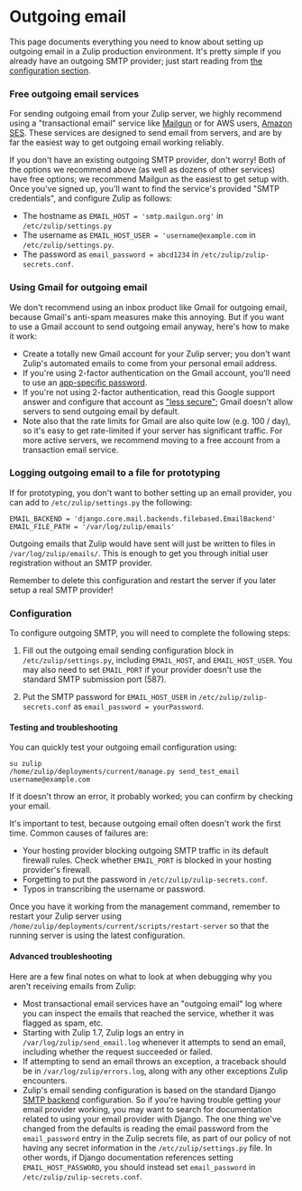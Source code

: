 # Outgoing email

This page documents everything you need to know about setting up
outgoing email in a Zulip production environment.  It's pretty simple
if you already have an outgoing SMTP provider; just start reading from
[the configuration section](#configuration).

### Free outgoing email services

For sending outgoing email from your Zulip server, we highly recommend
using a "transactional email" service like
[Mailgun](https://documentation.mailgun.com/en/latest/quickstart-sending.html#send-via-smtp)
or for AWS users,
[Amazon SES](http://docs.aws.amazon.com/ses/latest/DeveloperGuide/send-email-smtp.html).
These services are designed to send email from servers, and are by far
the easiest way to get outgoing email working reliably.

If you don't have an existing outgoing SMTP provider, don't worry!
Both of the options we recommend above (as well as dozens of other
services) have free options; we recommend Mailgun as the easiest to
get setup with.  Once you've signed up, you'll want to find the
service's provided "SMTP credentials", and configure Zulip as follows:

* The hostname as `EMAIL_HOST = 'smtp.mailgun.org'` in `/etc/zulip/settings.py`
* The username as `EMAIL_HOST_USER = 'username@example.com` in
  `/etc/zulip/settings.py`.
* The password as `email_password = abcd1234` in `/etc/zulip/zulip-secrets.conf`.

### Using Gmail for outgoing email

We don't recommend using an inbox product like Gmail for outgoing
email, because Gmail's anti-spam measures make this annoying.  But if
you want to use a Gmail account to send outgoing email anyway, here's
how to make it work:
* Create a totally new Gmail account for your Zulip server; you don't
  want Zulip's automated emails to come from your personal email address.
* If you're using 2-factor authentication on the Gmail account, you'll
  need to use an
  [app-specific password](https://support.google.com/accounts/answer/185833).
* If you're not using 2-factor authentication, read this Google
  support answer and configure that account as
  ["less secure"](https://support.google.com/accounts/answer/6010255);
  Gmail doesn't allow servers to send outgoing email by default.
* Note also that the rate limits for Gmail are also quite low
  (e.g. 100 / day), so it's easy to get rate-limited if your server
  has significant traffic.  For more active servers, we recommend
  moving to a free account from a transaction email service.

### Logging outgoing email to a file for prototyping

If for prototyping, you don't want to bother setting up an email
provider, you can add to `/etc/zulip/settings.py` the following:

```
EMAIL_BACKEND = 'django.core.mail.backends.filebased.EmailBackend'
EMAIL_FILE_PATH = '/var/log/zulip/emails'
```

Outgoing emails that Zulip would have sent will just be written to
files in `/var/log/zulip/emails/`.  This is enough to get you through
initial user registration without an SMTP provider.

Remember to delete this configuration and restart the server if you
later setup a real SMTP provider!

### Configuration

To configure outgoing SMTP, you will need to complete the following steps:

1. Fill out the outgoing email sending configuration block in
`/etc/zulip/settings.py`, including `EMAIL_HOST`, and
`EMAIL_HOST_USER`.  You may also need to set `EMAIL_PORT` if your
provider doesn't use the standard SMTP submission port (587).

2. Put the SMTP password for `EMAIL_HOST_USER` in
`/etc/zulip/zulip-secrets.conf` as `email_password = yourPassword`.

#### Testing and troubleshooting

You can quickly test your outgoing email configuration using:

```
su zulip
/home/zulip/deployments/current/manage.py send_test_email username@example.com
```

If it doesn't throw an error, it probably worked; you can confirm by
checking your email.

It's important to test, because outgoing email often doesn't work the
first time.  Common causes of failures are:

* Your hosting provider blocking outgoing SMTP traffic in its
default firewall rules.  Check whether `EMAIL_PORT` is blocked in your
hosting provider's firewall.
* Forgetting to put the password in `/etc/zulip/zulip-secrets.conf`.
* Typos in transcribing the username or password.

Once you have it working from the management command, remember to
restart your Zulip server using
`/home/zulip/deployments/current/scripts/restart-server` so that the running
server is using the latest configuration.

#### Advanced troubleshooting

Here are a few final notes on what to look at when debugging why you
aren't receiving emails from Zulip:

* Most transactional email services have an "outgoing email" log where
  you can inspect the emails that reached the service, whether it was
  flagged as spam, etc.
* Starting with Zulip 1.7, Zulip logs an entry in
  `/var/log/zulip/send_email.log` whenever it attempts to send an
  email, including whether the request succeeded or failed.
* If attempting to send an email throws an exception, a traceback
  should be in `/var/log/zulip/errors.log`, along with any other
  exceptions Zulip encounters.
* Zulip's email sending configuration is based on the standard Django
  [SMTP backend](https://docs.djangoproject.com/en/1.10/topics/email/#smtp-backend)
  configuration.  So if you're having trouble getting your email
  provider working, you may want to search for documentation related
  to using your email provider with Django.  The one thing we've
  changed from the defaults is reading the email password from the
  `email_password` entry in the Zulip secrets file, as part of our
  policy of not having any secret information in the
  `/etc/zulip/settings.py` file.  In other words, if Django
  documentation references setting `EMAIL_HOST_PASSWORD`, you should
  instead set `email_password` in `/etc/zulip/zulip-secrets.conf`.
